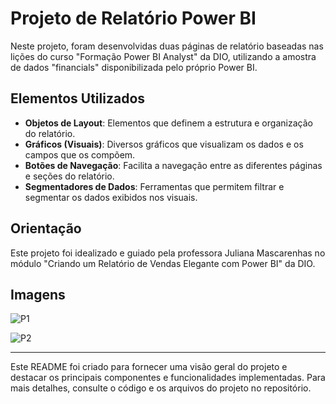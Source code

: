 # Projeto de Relatório Power BI

Neste projeto, foram desenvolvidas duas páginas de relatório baseadas nas lições do curso "Formação Power BI Analyst" da DIO, utilizando a amostra de dados "financials" disponibilizada pelo próprio Power BI.

## Elementos Utilizados

- **Objetos de Layout**: Elementos que definem a estrutura e organização do relatório.
- **Gráficos (Visuais)**: Diversos gráficos que visualizam os dados e os campos que os compõem.
- **Botões de Navegação**: Facilita a navegação entre as diferentes páginas e seções do relatório.
- **Segmentadores de Dados**: Ferramentas que permitem filtrar e segmentar os dados exibidos nos visuais.

## Orientação

Este projeto foi idealizado e guiado pela professora Juliana Mascarenhas no módulo "Criando um Relatório de Vendas Elegante com Power BI" da DIO.

## Imagens

![P1](https://github.com/renanbatista/power-bi-dio/assets/105026221/b8211559-1d24-4adf-a02d-066bde79d27c)

![P2](https://github.com/renanbatista/power-bi-dio/assets/105026221/b3d5b6d9-d8f2-474b-baca-a15c53b1d888)

---

Este README foi criado para fornecer uma visão geral do projeto e destacar os principais componentes e funcionalidades implementadas. Para mais detalhes, consulte o código e os arquivos do projeto no repositório.

